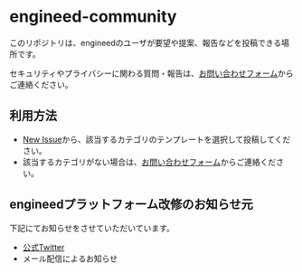 # engineed-community

このリポジトリは、engineedのユーザが要望や提案、報告などを投稿できる場所です。

セキュリティやプライバシーに関わる質問・報告は、[お問い合わせフォーム](https://docs.google.com/forms/d/e/1FAIpQLSdfnpMAefpfNP7wGyotyxuQwC4dt9ioklSUsFBk8NHgiECLvw/viewform)からご連絡ください。

## 利用方法

- [New Issue](https://github.com/Anti-Pattern-Inc/engineed-community/issues/new/choose)から、該当するカテゴリのテンプレートを選択して投稿してください。
- 該当するカテゴリがない場合は、[お問い合わせフォーム](https://docs.google.com/forms/d/e/1FAIpQLSdfnpMAefpfNP7wGyotyxuQwC4dt9ioklSUsFBk8NHgiECLvw/viewform)からご連絡ください。


## engineedプラットフォーム改修のお知らせ元

下記にてお知らせをさせていただいています。

- [公式Twitter](https://twitter.com/info_engineed)
- メール配信によるお知らせ
